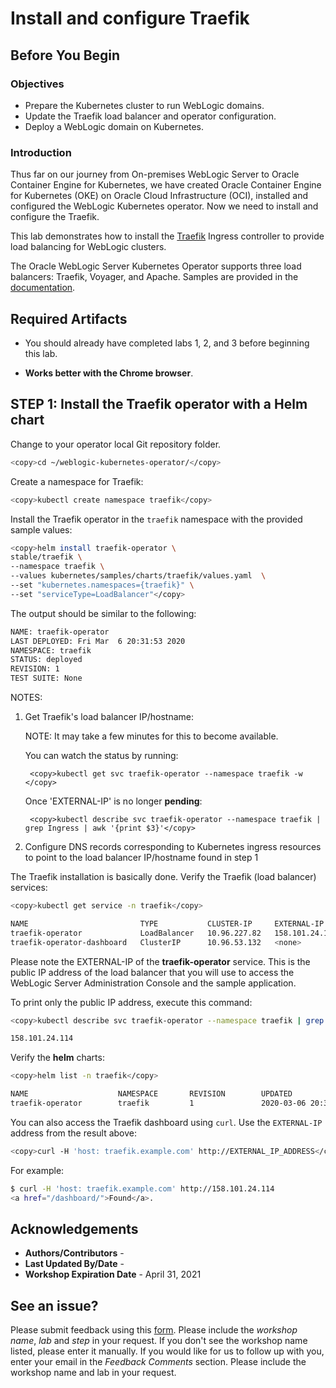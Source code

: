 
# Install and configure Traefik  ###

## Before You Begin
### Objectives
- Prepare the Kubernetes cluster to run WebLogic domains.
- Update the Traefik load balancer and operator configuration.
- Deploy a WebLogic domain on Kubernetes.

### Introduction

Thus far on our journey from On-premises WebLogic Server to Oracle Container Engine for Kubernetes, we have created Oracle Container Engine for Kubernetes (OKE) on Oracle Cloud Infrastructure (OCI), installed and configured the WebLogic Kubernetes operator. Now we need to install and configure the Traefik.

This lab demonstrates how to install the [Traefik](https://traefik.io/) Ingress controller to provide load balancing for WebLogic clusters.

The Oracle WebLogic Server Kubernetes Operator supports three load balancers: Traefik, Voyager, and Apache. Samples are provided in the [documentation](https://github.com/oracle/weblogic-kubernetes-operator/blob/v2.5.0/kubernetes/samples/charts/README.md).

## Required Artifacts

- You should already have completed labs 1, 2, and 3 before beginning this lab.

- **Works better with the Chrome browser**.

## **STEP 1**: Install the Traefik operator with a Helm chart  


Change to your operator local Git repository folder.
```bash
<copy>cd ~/weblogic-kubernetes-operator/</copy>
```
Create a namespace for Traefik:
```bash
<copy>kubectl create namespace traefik</copy>
```
Install the Traefik operator in the `traefik` namespace with the provided sample values:
```bash
<copy>helm install traefik-operator \
stable/traefik \
--namespace traefik \
--values kubernetes/samples/charts/traefik/values.yaml  \
--set "kubernetes.namespaces={traefik}" \
--set "serviceType=LoadBalancer"</copy>
```

The output should be similar to the following:
```bash
NAME: traefik-operator
LAST DEPLOYED: Fri Mar  6 20:31:53 2020
NAMESPACE: traefik
STATUS: deployed
REVISION: 1
TEST SUITE: None
```

NOTES:
1. Get Traefik's load balancer IP/hostname:

     NOTE: It may take a few minutes for this to become available.

     You can watch the status by running:

        
        <copy>kubectl get svc traefik-operator --namespace traefik -w </copy>
        

     Once 'EXTERNAL-IP' is no longer **pending**:

        <copy>kubectl describe svc traefik-operator --namespace traefik | grep Ingress | awk '{print $3}'</copy>

2. Configure DNS records corresponding to Kubernetes ingress resources to point to the load balancer IP/hostname found in step 1


The Traefik installation is basically done. Verify the Traefik (load balancer) services:
```bash
<copy>kubectl get service -n traefik</copy>
```
```bash
NAME                         TYPE           CLUSTER-IP     EXTERNAL-IP      PORT(S)                      AGE
traefik-operator             LoadBalancer   10.96.227.82   158.101.24.114   443:30299/TCP,80:31457/TCP   2m27s
traefik-operator-dashboard   ClusterIP      10.96.53.132   <none>           80/TCP                       2m27s
```
Please note the EXTERNAL-IP of the **traefik-operator** service. This is the public IP address of the load balancer that you will use to access the WebLogic Server Administration Console and the sample application.

To print only the public IP address, execute this command:
```bash
<copy>kubectl describe svc traefik-operator --namespace traefik | grep Ingress | awk '{print $3}'</copy>
```
```bash
158.101.24.114
```

Verify the **helm** charts:
```bash
<copy>helm list -n traefik</copy>
```
```bash
NAME                    NAMESPACE       REVISION        UPDATED                                 STATUS          CHART           APP VERSION
traefik-operator        traefik         1               2020-03-06 20:31:53.069061578 +0000 UTC deployed        traefik-1.86.2  1.7.20  
```
You can also access the Traefik dashboard using `curl`. Use the `EXTERNAL-IP` address from the result above:
```bash
<copy>curl -H 'host: traefik.example.com' http://EXTERNAL_IP_ADDRESS</copy>
```

For example:
```bash
$ curl -H 'host: traefik.example.com' http://158.101.24.114
<a href="/dashboard/">Found</a>.
```
## Acknowledgements

- **Authors/Contributors** - 
- **Last Updated By/Date** - 
- **Workshop Expiration Date** - April 31, 2021

## See an issue?
Please submit feedback using this [form](https://apexapps.oracle.com/pls/apex/f?p=133:1:::::P1_FEEDBACK:1). Please include the *workshop name*, *lab* and *step* in your request.  If you don't see the workshop name listed, please enter it manually. If you would like for us to follow up with you, enter your email in the *Feedback Comments* section.    Please include the workshop name and lab in your request.